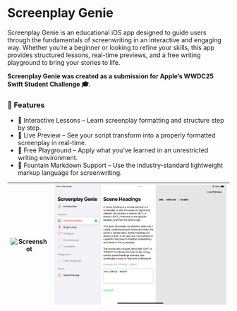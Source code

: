 # Screenplay Genie

Screenplay Genie is an educational iOS app designed to guide users through the fundamentals of screenwriting in an interactive and engaging way. Whether you’re a beginner or looking to refine your skills, this app provides structured lessons, real-time previews, and a free writing playground to bring your stories to life.

**Screenplay Genie was created as a submission for Apple’s WWDC25 Swift Student Challenge 🎓.**

### 📜 Features
- 📖 Interactive Lessons – Learn screenplay formatting and structure step by step.
- 👀 Live Preview – See your script transform into a properly formatted screenplay in real-time.
- 🎨 Free Playground – Apply what you’ve learned in an unrestricted writing environment.
- 📂 Fountain Markdown Support – Use the industry-standard lightweight markup language for screenwriting.

| ![Screenshot](Resources/screenshot.png) | ![Screenshot](Resources/screenshot-2.png) |
--- | ---
